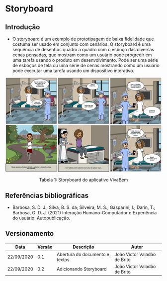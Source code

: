# Storyboard

## Introdução

- O storyboard é um exemplo de prototipagem de baixa fidelidade que costuma ser usado em conjunto com cenários. O storyboard é uma sequência de desenhos quadro a quadro com o esboço das diversas cenas pensadas, que mostram como um usuário pode progredir em uma tarefa usando o produto em desenvolvimento. Pode ser uma série de esboços de tela ou uma série de cenas mostrando como um usuário pode executar uma tarefa usando um dispositivo interativo.

<p></p>

![VivaBem](./storyboardVivaBem.png)

<center>

<figcaption>Tabela 1: Storyboard do aplicativo VivaBem</figcaption>

</center>

<p></p>

## Referências bibliográficas

- Barbosa, S. D. J.; Silva, B. S. da; Silveira, M. S.; Gasparini, I.; Darin, T.; Barbosa, G. D. J. (2021) Interação Humano-Computador e Experiência do usuário. Autopublicação.

## Versionamento

|Data|Versão|Descrição|Autor|
|--|--|--|--|
|22/09/2020| 0.1 | Abertura do documento e textos| João Victor Valadão de Brito |
|22/09/2020| 0.2 | Adicionando Storyboard| João Victor Valadão de Brito |